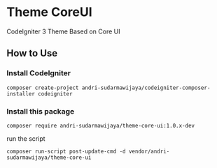 # Theme CoreUI
CodeIgniter 3 Theme Based on Core UI

## How to Use

### Install CodeIgniter

```
composer create-project andri-sudarmawijaya/codeigniter-composer-installer codeigniter
```

### Install this package

```
composer require andri-sudarmawijaya/theme-core-ui:1.0.x-dev
```

run the script
```
composer run-script post-update-cmd -d vendor/andri-sudarmawijaya/theme-core-ui
```